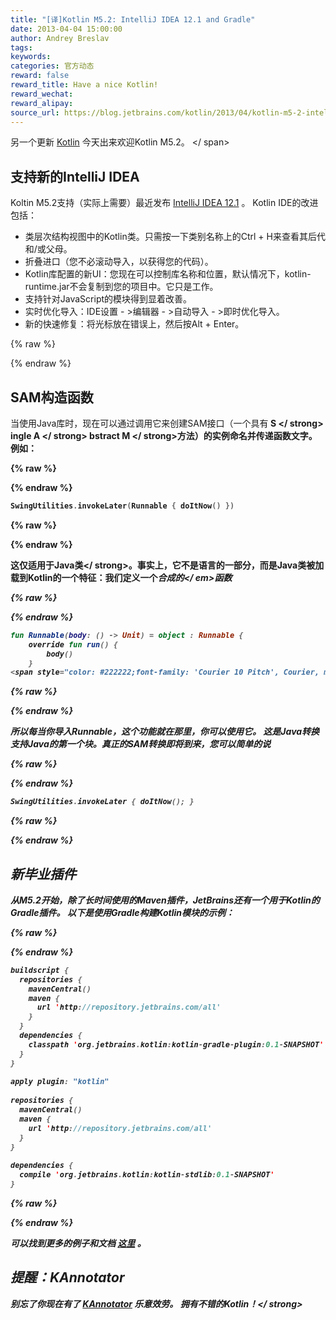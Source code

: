```yaml
---
title: "[译]Kotlin M5.2: IntelliJ IDEA 12.1 and Gradle"
date: 2013-04-04 15:00:00
author: Andrey Breslav
tags:
keywords:
categories: 官方动态
reward: false
reward_title: Have a nice Kotlin!
reward_wechat:
reward_alipay:
source_url: https://blog.jetbrains.com/kotlin/2013/04/kotlin-m5-2-intellij-idea-12-1-and-gradle/
---
```


另一个更新 [Kotlin](http://kotlin.jetbrains.org/) 今天出来欢迎Kotlin M5.2。 <span id =“more-1038”> </ span>
## 支持新的IntelliJ IDEA

Koltin M5.2支持（实际上需要）最近发布 [IntelliJ IDEA 12.1](http://www.jetbrains.com/idea/download/index.html) 。
Kotlin IDE的改进包括：

* 类层次结构视图中的Kotlin类。只需按一下类别名称上的Ctrl + H来查看其后代和/或父母。
* 折叠进口（您不必滚动导入，以获得您的代码）。
* Kotlin库配置的新UI：您现在可以控制库名称和位置，默认情况下，kotlin-runtime.jar不会复制到您的项目中。它只是工作。
* 支持针对JavaScript的模块得到显着改善。
* 实时优化导入：IDE设置 - >编辑器 - >自动导入 - >即时优化导入。
* 新的快速修复：将光标放在错误上，然后按Alt + Enter。


{% raw %}
<p><a name="SAM-constructors"></a></p>
{% endraw %}

## SAM构造函数

当使用Java库时，现在可以通过调用它来创建SAM接口（一个具有<strong> S </ strong> ingle <strong> A </ strong> bstract <strong> M </ strong>方法）的实例命名并传递函数文字。例如：

{% raw %}
<p></p>
{% endraw %}

```kotlin
SwingUtilities.invokeLater(Runnable { doItNow() })
```

{% raw %}
<p></p>
{% endraw %}

<strong>这仅适用于Java类</ strong>。事实上，它不是语言的一部分，而是Java类被加载到Kotlin的一个特征：我们定义一个<em>合成的</ em>函数

{% raw %}
<p></p>
{% endraw %}

```kotlin
fun Runnable(body: () -> Unit) = object : Runnable {
    override fun run() {
        body()
    }
<span style="color: #222222;font-family: 'Courier 10 Pitch', Courier, monospace;line-height: 21px">}</span>
```

{% raw %}
<p></p>
{% endraw %}

所以每当你导入Runnable，这个功能就在那里，你可以使用它。
这是Java转换支持Java的第一个块。真正的SAM转换即将到来，您可以简单的说

{% raw %}
<p></p>
{% endraw %}

```kotlin
SwingUtilities.invokeLater { doItNow(); }
```

{% raw %}
<p></p>
{% endraw %}

## 新毕业插件

从M5.2开始，除了长时间使用的Maven插件，JetBrains还有一个用于Kotlin的Gradle插件。
以下是使用Gradle构建Kotlin模块的示例：

{% raw %}
<p></p>
{% endraw %}

```kotlin
buildscript {
  repositories {
    mavenCentral()
    maven {
      url 'http://repository.jetbrains.com/all'
    }
  }
  dependencies {
    classpath 'org.jetbrains.kotlin:kotlin-gradle-plugin:0.1-SNAPSHOT'
  }
}
 
apply plugin: "kotlin"
 
repositories {
  mavenCentral()
  maven {
    url 'http://repository.jetbrains.com/all'
  }
}
 
dependencies {
  compile 'org.jetbrains.kotlin:kotlin-stdlib:0.1-SNAPSHOT'
}
```

{% raw %}
<p></p>
{% endraw %}

可以找到更多的例子和文档 [这里](http://confluence.jetbrains.com/display/Kotlin/Kotlin+Build+Tools#KotlinBuildTools-Gradle) 。
## 提醒：KAnnotator

别忘了你现在有了 [KAnnotator](http://blog.jetbrains.com/kotlin/2013/03/kannotator-0-1-is-out/) 乐意效劳。
<strong>拥有不错的Kotlin！</ strong>

